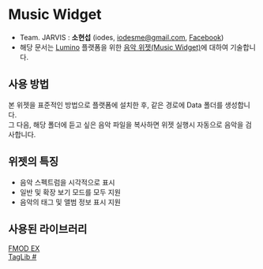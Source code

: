# Music Widget
* Team. JARVIS : **소현섭** (iodes, [iodesme@gmail.com](mailTo:iodesme@gmail.com), [Facebook](https://www.facebook.com/profile.php?id=100009172387549))
* 해당 문서는 [Lumino](https://github.com/1step6thswmaestro/12) 플랫폼을 위한 [음악 위젯(Music Widget)](https://github.com/1step6thswmaestro/12/tree/master/widgets/music)에 대하여 기술합니다.

## 사용 방법
본 위젯을 표준적인 방법으로 플랫폼에 설치한 후, 같은 경로에 Data 폴더를 생성합니다.  
그 다음, 해당 폴더에 듣고 싶은 음악 파일을 복사하면 위젯 실행시 자동으로 음악을 검사합니다.

## 위젯의 특징
* 음악 스펙트럼을 시각적으로 표시
* 일반 및 확장 보기 모드를 모두 지원
* 음악의 태그 및 앨범 정보 표시 지원

## 사용된 라이브러리
[FMOD EX](http://www.fmod.org/)  
[TagLib #](https://www.nuget.org/packages/taglib/)
